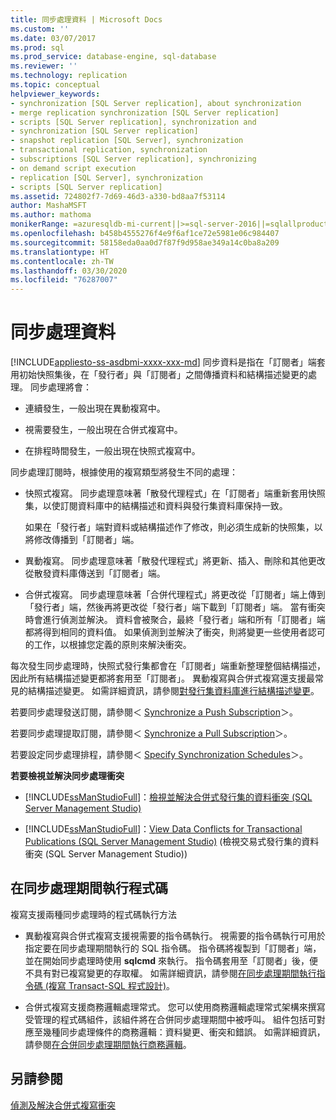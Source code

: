 ```yaml
---
title: 同步處理資料 | Microsoft Docs
ms.custom: ''
ms.date: 03/07/2017
ms.prod: sql
ms.prod_service: database-engine, sql-database
ms.reviewer: ''
ms.technology: replication
ms.topic: conceptual
helpviewer_keywords:
- synchronization [SQL Server replication], about synchronization
- merge replication synchronization [SQL Server replication]
- scripts [SQL Server replication], synchronization and
- synchronization [SQL Server replication]
- snapshot replication [SQL Server], synchronization
- transactional replication, synchronization
- subscriptions [SQL Server replication], synchronizing
- on demand script execution
- replication [SQL Server], synchronization
- scripts [SQL Server replication]
ms.assetid: 724802f7-7d69-46d3-a330-bd8aa7f53114
author: MashaMSFT
ms.author: mathoma
monikerRange: =azuresqldb-mi-current||>=sql-server-2016||=sqlallproducts-allversions
ms.openlocfilehash: b458b4555276f4e9f6af1ce72e5981e06c984407
ms.sourcegitcommit: 58158eda0aa0d7f87f9d958ae349a14c0ba8a209
ms.translationtype: HT
ms.contentlocale: zh-TW
ms.lasthandoff: 03/30/2020
ms.locfileid: "76287007"
---
```

# <a name="synchronize-data"></a>同步處理資料
[!INCLUDE[appliesto-ss-asdbmi-xxxx-xxx-md](../../includes/appliesto-ss-asdbmi-xxxx-xxx-md.md)]
  同步資料是指在「訂閱者」端套用初始快照集後，在「發行者」與「訂閱者」之間傳播資料和結構描述變更的處理。 同步處理將會：  
  
-   連續發生，一般出現在異動複寫中。  
  
-   視需要發生，一般出現在合併式複寫中。  
  
-   在排程時間發生，一般出現在快照式複寫中。  
  
 同步處理訂閱時，根據使用的複寫類型將發生不同的處理：  
  
-   快照式複寫。 同步處理意味著「散發代理程式」在「訂閱者」端重新套用快照集，以使訂閱資料庫中的結構描述和資料與發行集資料庫保持一致。  
  
     如果在「發行者」端對資料或結構描述作了修改，則必須生成新的快照集，以將修改傳播到「訂閱者」端。  
  
-   異動複寫。 同步處理意味著「散發代理程式」將更新、插入、刪除和其他更改從散發資料庫傳送到「訂閱者」端。  
  
-   合併式複寫。 同步處理意味著「合併代理程式」將更改從「訂閱者」端上傳到「發行者」端，然後再將更改從「發行者」端下載到「訂閱者」端。 當有衝突時會進行偵測並解決。 資料會被聚合，最終「發行者」端和所有「訂閱者」端都將得到相同的資料值。 如果偵測到並解決了衝突，則將變更一些使用者認可的工作，以根據您定義的原則來解決衝突。  
  
 每次發生同步處理時，快照式發行集都會在「訂閱者」端重新整理整個結構描述，因此所有結構描述變更都將套用至「訂閱者」。 異動複寫與合併式複寫還支援最常見的結構描述變更。 如需詳細資訊，請參閱[對發行集資料庫進行結構描述變更](../../relational-databases/replication/publish/make-schema-changes-on-publication-databases.md)。  
  
 若要同步處理發送訂閱，請參閱＜ [Synchronize a Push Subscription](../../relational-databases/replication/synchronize-a-push-subscription.md)＞。  
  
 若要同步處理提取訂閱，請參閱＜ [Synchronize a Pull Subscription](../../relational-databases/replication/synchronize-a-pull-subscription.md)＞。  
  
 若要設定同步處理排程，請參閱＜ [Specify Synchronization Schedules](../../relational-databases/replication/specify-synchronization-schedules.md)＞。  
  
 **若要檢視並解決同步處理衝突**  
  
-   [!INCLUDE[ssManStudioFull](../../includes/ssmanstudiofull-md.md)]：[檢視並解決合併式發行集的資料衝突 &#40;SQL Server Management Studio&#41;](../../relational-databases/replication/view-and-resolve-data-conflicts-for-merge-publications.md)  
  
-   [!INCLUDE[ssManStudioFull](../../includes/ssmanstudiofull-md.md)]：[View Data Conflicts for Transactional Publications &#40;SQL Server Management Studio&#41;](../../relational-databases/replication/view-data-conflicts-for-transactional-publications-sql-server-management-studio.md) (檢視交易式發行集的資料衝突 &#40;SQL Server Management Studio&#41;)  
  
## <a name="executing-code-during-synchronization"></a>在同步處理期間執行程式碼  
 複寫支援兩種同步處理時的程式碼執行方法  
  
-   異動複寫與合併式複寫支援視需要的指令碼執行。 視需要的指令碼執行可用於指定要在同步處理期間執行的 SQL 指令碼。 指令碼將複製到「訂閱者」端，並在開始同步處理時使用 **sqlcmd** 來執行。 指令碼套用至「訂閱者」後，便不具有對已複寫變更的存取權。 如需詳細資訊，請參閱[在同步處理期間執行指令碼 &#40;複寫 Transact-SQL 程式設計&#41;](../../relational-databases/replication/execute-scripts-during-synchronization-replication-transact-sql-programming.md)。  
  
-   合併式複寫支援商務邏輯處理常式。 您可以使用商務邏輯處理常式架構來撰寫受管理的程式碼組件，該組件將在合併同步處理期間中被呼叫。 組件包括可對應至幾種同步處理條件的商務邏輯：資料變更、衝突和錯誤。 如需詳細資訊，請參閱[在合併同步處理期間執行商務邏輯](../../relational-databases/replication/merge/execute-business-logic-during-merge-synchronization.md)。  
  
## <a name="see-also"></a>另請參閱  
 [偵測及解決合併式複寫衝突](../../relational-databases/replication/merge/advanced-merge-replication-conflict-detection-and-resolution.md)  
  
  
